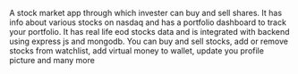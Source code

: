 A stock market app through which invester can buy and sell shares. It has info about various stocks on nasdaq and has a portfolio dashboard to track your portfolio. It has real life eod stocks data and is integrated with backend using express js and mongodb.
You can buy and sell stocks, add or remove stocks from watchlist, add virtual money to wallet, update you profile picture and many more